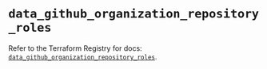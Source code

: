 # `data_github_organization_repository_roles`

Refer to the Terraform Registry for docs: [`data_github_organization_repository_roles`](https://registry.terraform.io/providers/integrations/github/6.7.1/docs/data-sources/organization_repository_roles).
